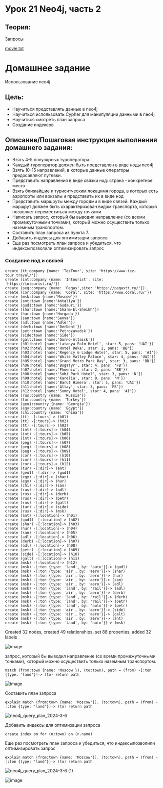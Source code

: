 # Урок 21 Neo4j, часть 2

## Теория:
[Запросы](neo4j_p1.md)

[movie.txt](movie.txt)


# Домашнее задание

Использование neo4j

## Цель:
- Научиться представлять данные в neo4j
- Научиться использовать Cypher для манипуляции данными в neo4j
- Научиться смотреть план запроса
- Создание индексов

## Описание/Пошаговая инструкция выполнения домашнего задания:
- Взять 4-5 популярных туроператора.
- Каждый туроператор должен быть представлен в виде ноды neo4j
- Взять 10-15 направлений, в которые данные операторы предосавляют путевки.
- Представить направления в виде связки нод: страна - конкретное место
- Взять ближайшие к туриситческим локацимя города, в которых есть аэропорты или вокзалы и представить их в виде нод
- Представить маршруты между городми в виде связей. Каждый маршрут должен быть охарактеризован видом транспорта, который позволяет переместиться между точками.
- Написать запрос, который бы выводил направление (со всеми промежуточными точками), который можно осуществить только наземным транспортом.
- Составить план запроса из пункта 7.
- Добавить индексы для оптимизации запроса
- Еще раз посмотреть план запроса и убедиться, что индексыпозволили оптимизировать запрос

### Создание нод и связей

```cypher
create (tt:company {name: 'TezTour', site: 'https://www.tez-tour.travel/'})
create (int:company {name: 'Intourist', site: 'https://intourist.ru/'})
create (peg:company {name: 'Pegas',site: 'https://pegastt.ru/'})
create (cor:company {name: 'Coral', site: 'https://www.coral.ru/'})
create (msk:town {name:'Moscow'})
create (ant:town {name:'Antaliya'})
create (gud1:town {name:'Gudauri'})
create (shar:town {name:'Sharm-El-Sheikh'})
create (hur:town {name:'Hurgada'})
create (san:town {name:'Sanya'})
create (adl:town {name:'Adler'})
create (derb:town {name:'Derbent'})
create (petr:town {name:'Petrozavodsk'})
create (side:town {name:'Side'})
create (galt:town {name:'Gorno-Altaisk'})
create (h01:hotel {name:'Latanya Palm Hotel', star: 5, pans: 'UAI'})
create (h02:hotel {name:'Hotel Deka', star: 2, pans: 'BB'})
create (h03:hotel {name:'Regency & Lodge Hotel', star: 5, pans: 'AI'})
create (h04:hotel {name:'White Valley Palace', star: 4, pans: 'UAI'})
create (h05:hotel {name:'Grand Metro Park Bay', star: 3, pans: 'BD'})
create (h06:hotel {name:'Bogatyr', star: 4, pans: 'FB'})
create (h07:hotel {name:'Phoenix', star: 2, pans: 'BB'})
create (h08:hotel {name:'Sohi Park Hotel', star: 3, pans: 'N'})
create (h09:hotel {name:'Karelia', star: 0, pans: 'N'})
create (h10:hotel {name:'Barut Himera', star: 5, pans: 'UAI'})
create (h11:hotel {name:'Altay', star: 3, pans: 'FB'})
create (h12:hotel {name:'Sunny Hotel', star: 4, pans: 'AI'})
create (rus:country {name: 'Russia'})
create (tur:country {name: 'Turkey'})
create (geo1:country {name: 'Georgia'})
create (egy:country {name: 'Egypt'})
create (chi:country {name: 'China'})
create (tt) -[:tours]-> (h01)
create (tt) -[:tours]-> (h02)
create (tt) -[:tours]-> (h03)
create (int) -[:tours]-> (h04)
create (int) -[:tours]-> (h05)
create (int) -[:tours]-> (h06)
create (peg) -[:tours]-> (h07)
create (peg) -[:tours]-> (h08)
create (peg) -[:tours]-> (h09)
create (cor) -[:tours]-> (h10)
create (cor) -[:tours]-> (h11)
create (cor) -[:tours]-> (h12)
create (tur) -[:dir]-> (ant)
create (geo1) -[:dir]-> (gud1)
create (egy) -[:dir]-> (shar)
create (egy) -[:dir]-> (hur)
create (chi) -[:dir]-> (san)
create (rus) -[:dir]-> (adl)
create (rus) -[:dir]-> (derb)
create (rus) -[:dir]-> (petr)
create (rus) -[:dir]-> (galt)
create (tur) -[:dir]-> (side)
create (rus) -[:dir]-> (msk)
create (ant) -[:location]-> (h01)
create (gud1) -[:location]-> (h02)
create (shar) -[:location]-> (h03)
create (hur) -[:location]-> (h04)
create (san) -[:location]-> (h05)
create (adl) -[:location]-> (h06)
create (derb) -[:location]-> (h07)
create (adl) -[:location]-> (h08)
create (petr) -[:location]-> (h09)
create (side) -[:location]-> (h10)
create (galt) -[:location]-> (h11)
create (msk) -[:location]-> (h12)
create (msk) -[:ton {type: 'land', by: 'auto'}]-> (gud1)
create (msk) -[:ton {type: 'air', by: 'aero'}]-> (shar)
create (msk) -[:ton {type: 'air', by: 'aero'}]-> (hur)
create (msk) -[:ton {type: 'air', by: 'aero'}]-> (san)
create (msk) -[:ton {type: 'air', by: 'aero'}]-> (adl)
create (msk) -[:ton {type: 'land', by: 'rail'}]-> (adl)
create (msk) -[:ton {type: 'air', by: 'aero'}]-> (derb)
create (msk) -[:ton {type: 'land', by: 'rail'}]-> (derb)
create (msk) -[:ton {type: 'land', by: 'rail'}]-> (petr)
create (msk) -[:ton {type: 'land', by: 'auto'}]-> (petr)
create (msk) -[:ton {type: 'air', by: 'aero'}]-> (side)
create (msk) -[:ton {type: 'air', by: 'aero'}]-> (galt)
create (msk) -[:ton {type: 'air', by: 'aero'}]-> (ant)
create (msk) -[:ton {type: 'land', by: 'auto'}]-> (msk)
```
Created 32 nodes, created 49 relationships, set 88 properties, added 32 labels

![image](https://github.com/ada04/NoSQL/assets/40420948/598846ec-e0e5-4bec-aa7e-032e78964f3b)

запрос, который бы выводил направление (со всеми промежуточными точками), который можно осуществить только наземным транспортом.

```cypher
match (from:town {name: 'Moscow'}), (to:town), path = (from) -[:ton {type: 'land'}]-> (to) return path
```

![image](https://github.com/ada04/NoSQL/assets/40420948/92a53fb5-2ce1-455a-980a-d02d0e94eae7)

Составить план запроса

```cypher
explain match (from:town {name: 'Moscow'}), (to:town), path = (from) -[:ton {type: 'land'}]-> (to) return path
```

![neo4j_query_plan_2024-3-6](https://github.com/ada04/NoSQL/assets/40420948/12c0605f-2331-4dc3-8c45-a4b34ac74495)


Добавить индексы для оптимизации запроса

```cypher
create index on for (n:town) on (n.name)
```

Еще раз посмотреть план запроса и убедиться, что индексыпозволили оптимизировать запрос

```cypher
explain match (from:town {name: 'Moscow'}), (to:town), path = (from) -[:ton {type: 'land'}]-> (to) return path
```

![neo4j_query_plan_2024-3-6 (1)](https://github.com/ada04/NoSQL/assets/40420948/75b8e0bf-54aa-4c7c-873c-52458730d9a2)

![image](https://github.com/ada04/NoSQL/assets/40420948/57282d9d-64fc-43f8-907d-a2c46915b2d4)
